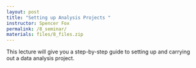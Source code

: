 ```yaml
---
layout: post
title: "Setting up Analysis Projects "
instructor: Spencer Fox
permalink: /8_seminar/
materials: files/8_files.zip
---
```


This lecture will give you a step-by-step guide to setting up and carrying out a data analysis project.
